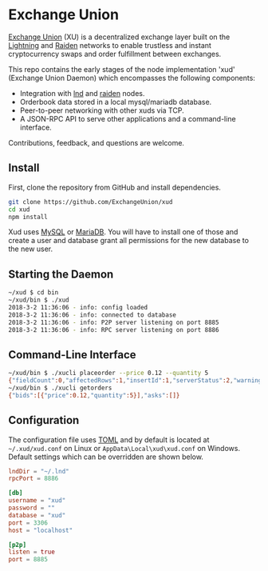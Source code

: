 # Exchange Union

[Exchange Union](https://www.exchangeunion.com/) (XU) is a decentralized exchange layer built on the [Lightning](http://lightning.network/) and [Raiden](https://raiden.network/) networks to enable trustless and instant cryptocurrency swaps and order fulfillment between exchanges.

This repo contains the early stages of the node implementation 'xud' (Exchange Union Daemon) which encompasses the following components:

* Integration with [lnd](https://github.com/lightningnetwork/lnd) and [raiden](https://github.com/raiden-network/raiden) nodes.
* Orderbook data stored in a local mysql/mariadb database.
* Peer-to-peer networking with other xuds via TCP.
* A JSON-RPC API to serve other applications and a command-line interface.

Contributions, feedback, and questions are welcome.

## Install

First, clone the repository from GitHub and install dependencies.

```bash
git clone https://github.com/ExchangeUnion/xud
cd xud
npm install
```

Xud uses [MySQL](https://www.mysql.com/) or [MariaDB](https://mariadb.org/). You will have to install one of those and create a user and database grant all permissions for the new database to the new user.

## Starting the Daemon

```bash
~/xud $ cd bin
~/xud/bin $ ./xud
2018-3-2 11:36:06 - info: config loaded
2018-3-2 11:36:06 - info: connected to database
2018-3-2 11:36:06 - info: P2P server listening on port 8885
2018-3-2 11:36:06 - info: RPC server listening on port 8886
```

## Command-Line Interface

```bash
~/xud/bin $ ./xucli placeorder --price 0.12 --quantity 5
{"fieldCount":0,"affectedRows":1,"insertId":1,"serverStatus":2,"warningCount":0,"message":"","protocol41":true,"changedRows":0}
~/xud/bin $ ./xucli getorders
{"bids":[{"price":0.12,"quantity":5}],"asks":[]}
```

## Configuration

The configuration file uses [TOML](https://github.com/toml-lang/toml) and by default is located at  `~/.xud/xud.conf` on Linux or `AppData\Local\xud\xud.conf` on Windows. Default settings which can be overridden are shown below.

```toml
lndDir = "~/.lnd"
rpcPort = 8886

[db]
username = "xud"
password = ""
database = "xud"
port = 3306
host = "localhost"

[p2p]
listen = true
port = 8885
```
